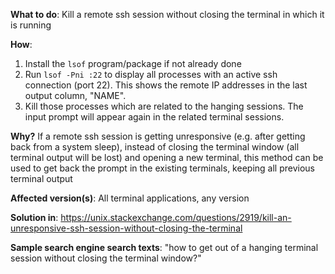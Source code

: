**What to do**: Kill a remote ssh session without closing the terminal in which it is running

**How**:
  1. Install the `lsof` program/package if not already done
  2. Run `lsof -Pni :22` to display all processes with an active ssh connection (port 22).
     This shows the remote IP addresses in the last output column, "NAME".
  4. Kill those processes which are related to the hanging sessions. The input prompt
     will appear again in the related terminal sessions.

**Why?**
  If a remote ssh session is getting unresponsive (e.g. after getting back from a system sleep),
  instead of closing the terminal window (all terminal output will be lost) and opening a new
  terminal, this method can be used to get back the prompt in the existing terminals, keeping
  all previous terminal output 

**Affected version(s)**:
  All terminal applications, any version

**Solution in**:
  https://unix.stackexchange.com/questions/2919/kill-an-unresponsive-ssh-session-without-closing-the-terminal

**Sample search engine search texts**:
  "how to get out of a hanging terminal session without closing the terminal window?"
